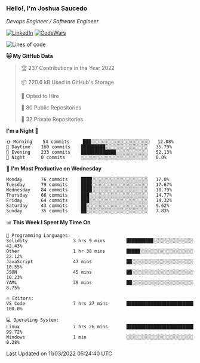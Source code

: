### Hello!, I'm Joshua Saucedo
*Devops Engineer / Software Engineer*  

[![LinkedIn](https://img.shields.io/badge/LinkedIn-0073b1?logo=linkedin&style=flat-square&logoColor=white)](https://www.linkedin.com/in/joshua-nathanael-saucedo-uriarte-bb0336169/)
[![CodeWars](https://www.codewars.com/users/joshuansu0897/badges/micro)](https://www.codewars.com/users/joshuansu0897)

<!--START_SECTION:waka-->
![Lines of code](https://img.shields.io/badge/From%20Hello%20World%20I%27ve%20Written-2%20Million%20lines%20of%20code-blue)

**🐱 My GitHub Data** 

> 🏆 237 Contributions in the Year 2022
 > 
> 📦 220.6 kB Used in GitHub's Storage 
 > 
> 💼 Opted to Hire
 > 
> 📜 80 Public Repositories 
 > 
> 🔑 32 Private Repositories  
 > 
**I'm a Night 🦉** 

```text
🌞 Morning    54 commits     ███░░░░░░░░░░░░░░░░░░░░░░   12.08% 
🌆 Daytime    160 commits    █████████░░░░░░░░░░░░░░░░   35.79% 
🌃 Evening    233 commits    █████████████░░░░░░░░░░░░   52.13% 
🌙 Night      0 commits      ░░░░░░░░░░░░░░░░░░░░░░░░░   0.0%

```
📅 **I'm Most Productive on Wednesday** 

```text
Monday       76 commits     ████░░░░░░░░░░░░░░░░░░░░░   17.0% 
Tuesday      79 commits     ████░░░░░░░░░░░░░░░░░░░░░   17.67% 
Wednesday    84 commits     ████░░░░░░░░░░░░░░░░░░░░░   18.79% 
Thursday     66 commits     ███░░░░░░░░░░░░░░░░░░░░░░   14.77% 
Friday       64 commits     ███░░░░░░░░░░░░░░░░░░░░░░   14.32% 
Saturday     43 commits     ██░░░░░░░░░░░░░░░░░░░░░░░   9.62% 
Sunday       35 commits     ██░░░░░░░░░░░░░░░░░░░░░░░   7.83%

```


📊 **This Week I Spent My Time On** 

```text
💬 Programming Languages: 
Solidity                 3 hrs 9 mins        ██████████░░░░░░░░░░░░░░░   42.43% 
Other                    1 hr 38 mins        █████░░░░░░░░░░░░░░░░░░░░   22.12% 
JavaScript               47 mins             ██░░░░░░░░░░░░░░░░░░░░░░░   10.55% 
JSON                     45 mins             ██░░░░░░░░░░░░░░░░░░░░░░░   10.23% 
YAML                     39 mins             ██░░░░░░░░░░░░░░░░░░░░░░░   8.75%

🔥 Editors: 
VS Code                  7 hrs 27 mins       █████████████████████████   100.0%

💻 Operating System: 
Linux                    7 hrs 26 mins       █████████████████████████   99.72% 
Windows                  1 min               ░░░░░░░░░░░░░░░░░░░░░░░░░   0.28%

```


 Last Updated on 11/03/2022 05:24:40 UTC
<!--END_SECTION:waka-->
